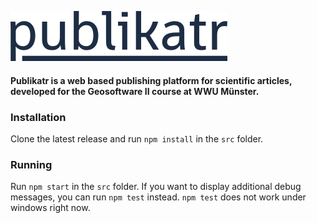 ﻿![publikatr](/docs/visual/logo.png?raw=true)

#### Publikatr is a web based publishing platform for scientific articles, developed for the Geosoftware II course at WWU Münster.

### Installation

Clone the latest release and run `npm install` in the `src` folder.

### Running

Run `npm start` in the `src` folder. If you want to display additional debug messages, you can run `npm test` instead.
`npm test` does not work under windows right now.
